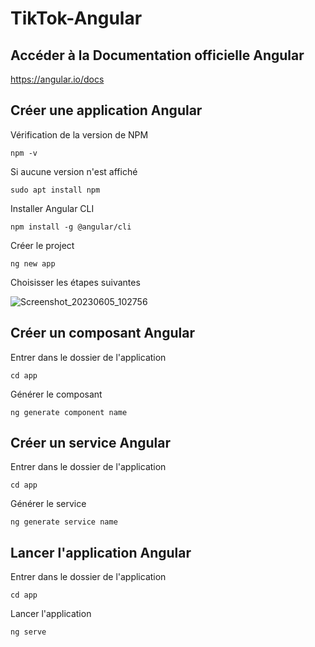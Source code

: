 # TikTok-Angular

## Accéder à la Documentation officielle Angular

https://angular.io/docs

## Créer une application Angular

Vérification de la version de NPM
```
npm -v
```
Si aucune version n'est affiché
```
sudo apt install npm
```

Installer Angular CLI
```
npm install -g @angular/cli
```

Créer le project
```
ng new app
```

Choisisser les étapes suivantes

![Screenshot_20230605_102756](https://github.com/xschahl/Tiktok-Angular/assets/91027790/03c5f763-3a2d-44d5-a133-51ac00ece47d)

## Créer un composant Angular

Entrer dans le dossier de l'application
```
cd app
```

Générer le composant
```
ng generate component name
```

## Créer un service Angular

Entrer dans le dossier de l'application
```
cd app
```

Générer le service
```
ng generate service name
```

## Lancer l'application Angular

Entrer dans le dossier de l'application
```
cd app
```

Lancer l'application
```
ng serve
```
